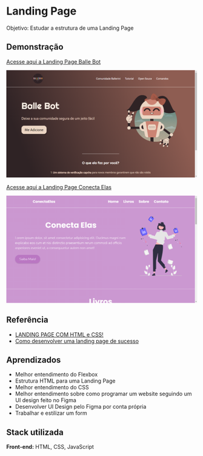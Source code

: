 
# Landing Page
Objetivo: Estudar a estrutura de uma Landing Page


## Demonstração
[ Acesse aqui a  Landing Page Balle Bot](https://landing-pages-neon.vercel.app/)

![Demonstração](Landing-page(balleriniBot)/img/DEMONSTRA%C3%87%C3%83O.png)

[ Acesse aqui a  Landing Page Conecta Elas](https://landing-pages-conectaelas.vercel.app/)

![Demontração2](Landing-page(ConectaElas)/img/conecte-elas.png)



## Referência

 - [LANDING PAGE COM HTML e CSS!](https://www.youtube.com/watch?v=llF6vD-RljE&t=190s)
- [Como desenvolver uma landing page de sucesso](https://ebaconline.com.br/webinars/programacao-workshop-2022-03-08-09-10)



## Aprendizados

- Melhor entendimento do Flexbox
- Estrutura HTML para uma Landing Page
- Melhor entendimento do CSS
- Melhor entendimento sobre como programar um website seguindo um UI design feito no Figma
- Desenvolver UI Design pelo Figma por conta própria
- Trabalhar e estilizar um form


## Stack utilizada

**Front-end:** HTML, CSS, JavaScript
